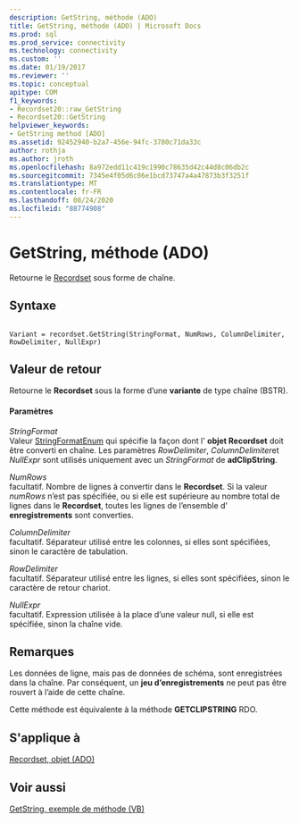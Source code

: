 ```yaml
---
description: GetString, méthode (ADO)
title: GetString, méthode (ADO) | Microsoft Docs
ms.prod: sql
ms.prod_service: connectivity
ms.technology: connectivity
ms.custom: ''
ms.date: 01/19/2017
ms.reviewer: ''
ms.topic: conceptual
apitype: COM
f1_keywords:
- Recordset20::raw_GetString
- Recordset20::GetString
helpviewer_keywords:
- GetString method [ADO]
ms.assetid: 92452940-b2a7-456e-94fc-3780c71da33c
author: rothja
ms.author: jroth
ms.openlocfilehash: 8a972edd11c419c1990c78635d42c44d8c06db2c
ms.sourcegitcommit: 7345e4f05d6c06e1bcd73747a4a47873b3f3251f
ms.translationtype: MT
ms.contentlocale: fr-FR
ms.lasthandoff: 08/24/2020
ms.locfileid: "88774908"
---
```

# <a name="getstring-method-ado"></a>GetString, méthode (ADO)
Retourne le [Recordset](./recordset-object-ado.md) sous forme de chaîne.  
  
## <a name="syntax"></a>Syntaxe  
  
```  
  
Variant = recordset.GetString(StringFormat, NumRows, ColumnDelimiter, RowDelimiter, NullExpr)  
```  
  
## <a name="return-value"></a>Valeur de retour  
 Retourne le **Recordset** sous la forme d’une **variante** de type chaîne (BSTR).  
  
#### <a name="parameters"></a>Paramètres  
 *StringFormat*  
 Valeur [StringFormatEnum](./stringformatenum.md) qui spécifie la façon dont l' **objet Recordset** doit être converti en chaîne. Les paramètres *RowDelimiter*, *ColumnDelimiter*et *NullExpr* sont utilisés uniquement avec un *StringFormat* de **adClipString**.  
  
 *NumRows*  
 facultatif. Nombre de lignes à convertir dans le **Recordset**. Si la valeur *numRows* n’est pas spécifiée, ou si elle est supérieure au nombre total de lignes dans le **Recordset**, toutes les lignes de l’ensemble d' **enregistrements** sont converties.  
  
 *ColumnDelimiter*  
 facultatif. Séparateur utilisé entre les colonnes, si elles sont spécifiées, sinon le caractère de tabulation.  
  
 *RowDelimiter*  
 facultatif. Séparateur utilisé entre les lignes, si elles sont spécifiées, sinon le caractère de retour chariot.  
  
 *NullExpr*  
 facultatif. Expression utilisée à la place d’une valeur null, si elle est spécifiée, sinon la chaîne vide.  
  
## <a name="remarks"></a>Remarques  
 Les données de ligne, mais pas de données de schéma, sont enregistrées dans la chaîne. Par conséquent, un **jeu d’enregistrements** ne peut pas être rouvert à l’aide de cette chaîne.  
  
 Cette méthode est équivalente à la méthode **GETCLIPSTRING** RDO.  
  
## <a name="applies-to"></a>S'applique à  
 [Recordset, objet (ADO)](./recordset-object-ado.md)  
  
## <a name="see-also"></a>Voir aussi  
 [GetString, exemple de méthode (VB)](./getstring-method-example-vb.md)